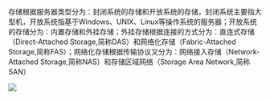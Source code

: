 存储根据服务器类型分为：封闭系统的存储和开放系统的存储，封闭系统主要指大型机，开放系统指基于Windows、UNIX、Linux等操作系统的服务器；开放系统的存储分为：内置存储和外挂存储；外挂存储根据连接的方式分为：直连式存储（Direct-Attached Storage,简称DAS）和网络化存储（Fabric-Attached Storage,简称FAS）；网络化存储根据传输协议又分为：网络接入存储（Network-Attached Storage,简称NAS）和存储区域网络（Storage Area Network,简称SAN）

![](/assets/traditional_storage_1.png)

